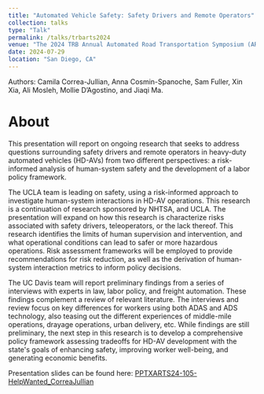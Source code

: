 ```yaml
---
title: "Automated Vehicle Safety: Safety Drivers and Remote Operators"
collection: talks
type: "Talk"
permalink: /talks/trbarts2024
venue: "The 2024 TRB Annual Automated Road Transportation Symposium (ARTS 2024), 2024."
date: 2024-07-29
location: "San Diego, CA"
---
```


Authors: Camila Correa-Jullian, Anna Cosmin-Spanoche, Sam Fuller, Xin Xia, Ali Mosleh, Mollie D’Agostino, and Jiaqi Ma. 

About
======
This presentation will report on ongoing research that seeks to address questions surrounding safety drivers and remote operators in heavy-duty automated vehicles (HD-AVs) from two different perspectives: a risk-informed analysis of human-system safety and the development of a labor policy framework.

The UCLA team is leading on safety, using a risk-informed approach to investigate human-system interactions in HD-AV operations. This research is a continuation of research sponsored by NHTSA, and UCLA. The presentation will expand on how this research is characterize risks associated with safety drivers, teleoperators, or the lack thereof. This research identifies the limits of human supervision and intervention, and what operational conditions can lead to safer or more hazardous operations. Risk assessment frameworks will be employed to provide recommendations for risk reduction, as well as the derivation of human-system interaction metrics to inform policy decisions.

The UC Davis team will report preliminary findings from a series of interviews with experts in law, labor policy, and freight automation. These findings complement a review of relevant literature. The interviews and review focus on key differences for workers using both ADAS and ADS technology, also teasing out the different experiences of middle-mile operations, drayage operations, urban delivery, etc. While findings are still preliminary, the next step in this research is to develop a comprehensive policy framework assessing tradeoffs for HD-AV development with the state's goals of enhancing safety, improving worker well-being, and generating economic benefits.

Presentation slides can be found here: [PPTXARTS24-105-HelpWanted_CorreaJullian](https://github.com/user-attachments/files/17302551/PPTXARTS24_105HelpWanted_CorreaJullian.pdf)
